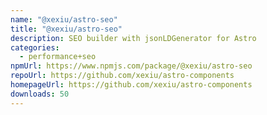 ```yaml
---
name: "@xexiu/astro-seo"
title: "@xexiu/astro-seo"
description: SEO builder with jsonLDGenerator for Astro
categories:
  - performance+seo
npmUrl: https://www.npmjs.com/package/@xexiu/astro-seo
repoUrl: https://github.com/xexiu/astro-components
homepageUrl: https://github.com/xexiu/astro-components
downloads: 50
---
```

